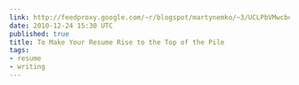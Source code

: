 ```yaml
---
link: http://feedproxy.google.com/~r/blogspot/martynemko/~3/UCLPbVMwcbo/to-make-your-resume-rise-to-top-of-pile.html
date: 2010-12-24 15:30 UTC
published: true
title: To Make Your Resume Rise to the Top of the Pile
tags:
- resume
- writing
---
```



